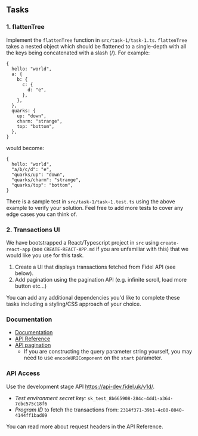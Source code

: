 ## Tasks

### 1. flattenTree

Implement the `flattenTree` function in `src/task-1/task-1.ts`. `flattenTree` takes a nested object which should be flattened to a single-depth with all the keys being concatenated with a slash (/). For example:

```
{
  hello: "world",
  a: {
    b: {
      c: {
        d: "e",
      },
    },
  },
  quarks: {
    up: "down",
    charm: "strange",
    top: "bottom",
  },
}
```

would become:

```
{
  hello: "world",
  "a/b/c/d": "e",
  "quarks/up": "down",
  "quarks/charm": "strange",
  "quarks/top": "bottom",
}
```

There is a sample test in `src/task-1/task-1.test.ts` using the above example to verify your solution. Feel free to add more tests to cover any edge cases you can think of.

### 2. Transactions UI

We have bootstrapped a React/Typescript project in `src` using `create-react-app` (see `CREATE-REACT-APP.md` if you are unfamiliar with this) that we would like you use for this task.

1. Create a UI that displays transactions fetched from Fidel API (see below).
2. Add pagination using the pagination API (e.g. infinite scroll, load more button etc...)

You can add any additional dependencies you'd like to complete these tasks including a styling/CSS approach of your choice.

### Documentation

- [Documentation](https://docs.fidel.uk/transactions)
- [API Reference](https://reference.fidel.uk)
- [API pagination](https://reference.fidel.uk/reference#pagination)
  - If you are constructing the query parameter string yourself, you may need to use `encodeURIComponent` on the `start` parameter.

### API Access

Use the development stage API https://api-dev.fidel.uk/v1d/.

- _Test environment secret key:_ `sk_test_8b665908-284c-4dd1-a364-7ebc575c18f6`
- _Program ID_ to fetch the transactions from: `2314f371-39b1-4c80-8040-4144ff1bad09`

You can read more about request headers in the API Reference.
